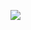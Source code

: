﻿---
description: 'Deploy Now supports php-frameworks Laravel and Symfony'
created: '2022-04-13'
author: 'chris-kaufmann'
tags:
    - php 
---
![](deploy-now-php-launch.png)
